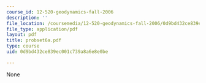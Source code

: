 ```yaml
---
course_id: 12-520-geodynamics-fall-2006
description: ''
file_location: /coursemedia/12-520-geodynamics-fall-2006/0d9bd432ce839ec001c739a8a6e8e0be_probset6a.pdf
file_type: application/pdf
layout: pdf
title: probset6a.pdf
type: course
uid: 0d9bd432ce839ec001c739a8a6e8e0be

---
```

None